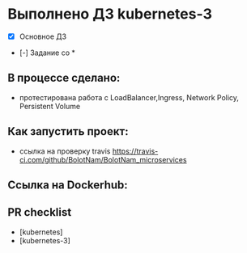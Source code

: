# Выполнено ДЗ kubernetes-3

 - [x] Основное ДЗ
 - [-] Задание со *

## В процессе сделано:
 - протестирована работа с LoadBalancer,Ingress, Network Policy, Persistent Volume

## Как запустить проект:
 - ссылка на проверку travis https://travis-ci.com/github/BolotNam/BolotNam_microservices

## Ссылка на Dockerhub:
## PR checklist
 - [kubernetes]
 - [kubernetes-3]
